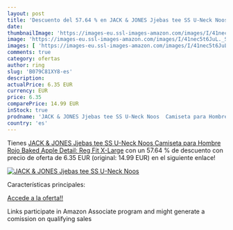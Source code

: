 ```yaml
---
layout: post
title: 'Descuento del 57.64 % en JACK & JONES Jjebas tee SS U-Neck Noos  '
date: 
thumbnailImage: 'https://images-eu.ssl-images-amazon.com/images/I/41nec5t6JuL._SL200_.jpg'
image: 'https://images-eu.ssl-images-amazon.com/images/I/41nec5t6JuL._SL200_.jpg'
images: [ 'https://images-eu.ssl-images-amazon.com/images/I/41nec5t6JuL._SL200_.jpg' ]
comments: true
category: ofertas
author: ring
slug: 'B079C81XY8-es'
description:
actualPrice: 6.35 EUR
currency: EUR
price: 6.35
comparePrice: 14.99 EUR
inStock: true
prodname: 'JACK & JONES Jjebas tee SS U-Neck Noos  Camiseta para Hombre  Rojo  Baked Apple Detail: Reg Fit  X-Large'
country: 'es'
---
```


Tienes [JACK & JONES Jjebas tee SS U-Neck Noos  Camiseta para Hombre  Rojo  Baked Apple Detail: Reg Fit  X-Large](https://www.amazon.es/dp/B079C81XY8/?tag=tolees-21) con un 57.64 % de descuento con precio de oferta de 6.35 EUR (original: 14.99 EUR) en el siguiente enlace!

[![JACK & JONES Jjebas tee SS U-Neck Noos  ](https://images-eu.ssl-images-amazon.com/images/I/41nec5t6JuL._SL200_.jpg)](https://www.amazon.es/dp/B079C81XY8/?tag=tolees-21)

Características principales:


[Accede a la oferta!!](https://www.amazon.es/dp/B079C81XY8/?tag=tolees-21)

Links participate in Amazon Associate program and might generate a comission on qualifying sales


